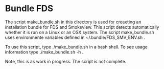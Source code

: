# Bundle FDS

The script make_bundle.sh in this directory is used for creaeting an installation bundle for FDS and Smokeview.
This script detects automatically whether it is run on a Linux or an OSX system. The script make_bundle.sh
uses environmente variables defined in ~/.bundle/FDS_SMV_ENV.sh . 

To use this script, type ./make_bundle.sh in a bash shell. To see usage information type ./make_bundle.sh -h . 

Note, this is as work in progress. The script is not complete.  

